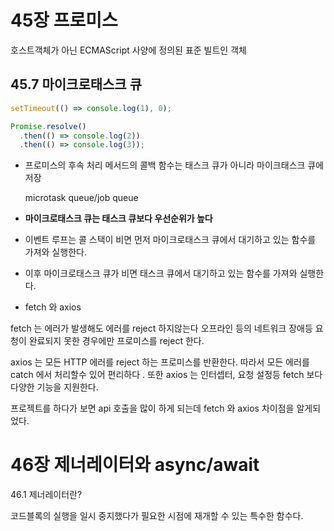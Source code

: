 # 45장 프로미스

호스트객체가 아닌 ECMAScript 사양에 정의된 표준 빌트인 객체

## **45.7 마이크로태스크 큐**

```jsx
setTimeout(() => console.log(1), 0);

Promise.resolve()
  .then(() => console.log(2))
  .then(() => console.log(3));
```

- 프로미스의 후속 처리 메서드의 콜백 함수는 태스크 큐가 아니라 마이크태스크 큐에 저장
    
    microtask queue/job queue
    
- **마이크로태스크 큐는 태스크 큐보다 우선순위가 높다**
- 이벤트 루프는 콜 스택이 비면 먼저 마이크로태스크 큐에서 대기하고 있는 함수를 가져와 실행한다.
- 이후 마이크로태스크 큐가 비면 태스크 큐에서 대기하고 있는 함수를 가져와 실행한다.

- fetch 와 axios

fetch 는 에러가 발생해도 에러를 reject 하지않는다 오프라인 등의 네트워크 장애등 요청이 완료되지 못한 경우에만 프로미스를 reject 한다. 

axios 는 모든 HTTP 에러를 reject 하는 프로미스를 반환한다. 따라서 모든 에러를 catch 에서 처리할수 있어 편리하다 . 또한 axios 는 인터셉터, 요청 설정등 fetch 보다 다양한 기능을 지원한다. 

프로젝트를 하다가 보면 api 호출을 많이 하게 되는데 fetch 와 axios  차이점을 알게되었다. 

# 46장 제너레이터와 async/await

46.1 제너레이터란?

코드블록의 실행을 일시 중지했다가 필요한 시점에 재개할 수 있는 특수한 함수다.